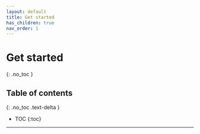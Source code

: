 ```yaml
---
layout: default
title: Get started
has_children: true
nav_order: 1
---
```


# Get started
{: .no_toc }

## Table of contents
{: .no_toc .text-delta }

- TOC
{:toc}

---
